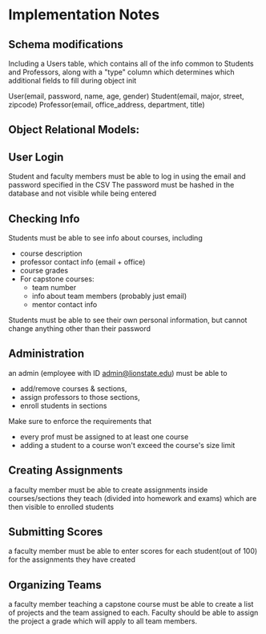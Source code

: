# Implementation Notes

Schema modifications
---

Including a Users table, which contains all of the info common to Students and Professors, 
along with a "type" column which determines which additional fields to fill during object init

User(email, password, name, age, gender)
Student(email, major, street, zipcode)
Professor(email, office_address, department, title)


Object Relational Models:
---



User Login
---

Student and faculty members must be able to log in using the email and password specified in the CSV
The password must be hashed in the database and not visible while being entered

Checking Info
---

Students must be able to see info about courses, including
* course description
* professor contact info (email + office)
* course grades
* For capstone courses:
    * team number
    * info about team members (probably just email)
    * mentor contact info

Students must be able to see their own personal information, but cannot change anything other than their password

Administration
---

an admin (employee with ID admin@lionstate.edu) must be able to 
* add/remove courses & sections, 
* assign professors to those sections,
* enroll students in sections 

Make sure to enforce the requirements that 
* every prof must be assigned to at least one course 
* adding a student to a course won't exceed the course's size limit


Creating Assignments
---

a faculty member must be able to create assignments inside courses/sections they teach 
(divided into homework and exams)
which are then visible to enrolled students


Submitting Scores
---

a faculty member must be able to enter scores for each student(out of 100) 
for the assignments they have created

Organizing Teams
---

a faculty member teaching a capstone course must be able to create a list of projects and the
team assigned to each. Faculty should be able to assign the project a grade which will apply
to all team members.